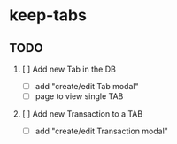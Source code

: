 # keep-tabs

## TODO

1. [ ] Add new Tab in the DB

   - [ ] add "create/edit Tab modal"
   - [ ] page to view single TAB

2. [ ] Add new Transaction to a TAB

   - [ ] add "create/edit Transaction modal"
